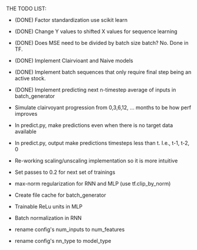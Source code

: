 THE TODO LIST:

- (DONE) Factor standardization use scikit learn

- (DONE) Change Y values to shifted X values for sequence learning

- (DONE) Does MSE need to be divided by batch size batch? No. Done in TF.

- (DONE) Implement Clairvioant and Naive models

- (DONE) Implement batch sequences that only require final step being an active stock.

- (DONE) Implement predicting next n-timestep average of inputs in batch_generator

- Simulate clairvoyant progression from 0,3,6,12, ... months to be how perf improves

- In predict.py, make predictions even when there is no target data available

- In predict.py, output make predictions timesteps less than t. I.e., t-1, t-2, 0

- Re-working scaling/unscaling implementation so it is more intuitive

- Set passes to 0.2 for next set of trainings

- max-norm regularization for RNN and MLP (use tf.clip_by_norm)

- Create file cache for batch_generator

- Trainable ReLu units in MLP

- Batch normalization in RNN

- rename config's num_inputs to num_features

- rename config's nn_type to model_type


